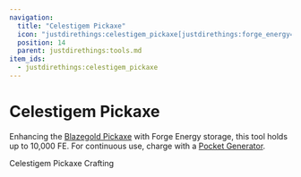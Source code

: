 ```yaml
---
navigation:
  title: "Celestigem Pickaxe"
  icon: "justdirethings:celestigem_pickaxe[justdirethings:forge_energy=10000]"
  position: 14
  parent: justdirethings:tools.md
item_ids:
  - justdirethings:celestigem_pickaxe
---
```


# Celestigem Pickaxe

Enhancing the [Blazegold Pickaxe](./tool_blazegold_pickaxe.md) with Forge Energy storage, this tool holds up to 10,000 FE. For continuous use, charge with a [Pocket Generator](./item_pocket_generator.md).

Celestigem Pickaxe Crafting

<Recipe id="justdirethings:celestigem_pickaxe" />

